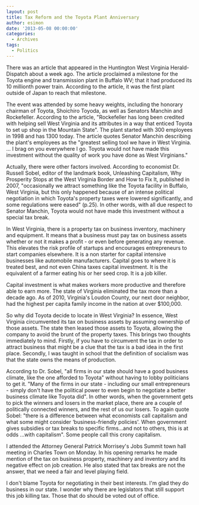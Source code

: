 ```yaml
---
layout: post
title: Tax Reform and the Toyota Plant Anniversary
author: esimon
date: '2013-05-08 00:00:00'
categories:
  - Archives
tags:
  - Politics
---
```

There was an article that appeared in the Huntington West Virginia Herald-Dispatch about a week ago. The article proclaimed a milestone for the Toyota engine and transmission plant in Buffalo WV; that it had produced its 10 millionth power train. According to the article, it was the first plant outside of Japan to reach that milestone. 

The event was attended by some heavy weights, including the honorary chairman of Toyota, Shoichiro Toyoda, as well as Senators Manchin and Rockefeller. According to the article, "Rockefeller has long been credited with helping sell West Virginia and its attributes in a way that enticed Toyota to set up shop in the Mountain State". The plant started with 300 employees in 1998 and has 1300 today. The article quotes Senator Manchin describing the plant's employees as the "greatest selling tool we have in West Virginia. ... I brag on you everywhere I go. Toyota would not have made this investment without the quality of work you have done as West Virginians."

Actually, there were other factors involved. According to economist Dr. Russell Sobel, editor of the landmark book, Unleashing Capitalism, Why Prosperity Stops at the West Virginia Border and How to Fix It, published in 2007, "occasionally we attract something like the Toyota facility in Buffalo, West Virginia, but this only happened because of an intense political negotiation in which Toyota's property taxes were lowered significantly, and some regulations were eased" (p.25). In other words, with all due respect to Senator Manchin, Toyota would not have made this investment without a special tax break. 

In West Virginia, there is a property tax on business inventory, machinery and equipment. It means that a business must pay tax on business assets whether or not it makes a profit - or even before generating any revenue. This elevates the risk profile of startups and encourages entrepreneurs to start companies elsewhere. It is a non starter for capital intensive businesses like automobile manufacturers. Capital goes to where it is treated best, and not even China taxes capital investment. It is the equivalent of a farmer eating his or her seed crop. It is a job killer. 

Capital investment is what makes workers more productive and therefore able to earn more. The state of Virginia eliminated the tax more than a decade ago. As of 2010, Virginia's Loudon County, our next door neighbor, had the highest per capita family income in the nation at over $100,000. 

So why did Toyota decide to locate in West Virginia? In essence, West Virginia circumvented its tax on business assets by assuming ownership of those assets. The state then leased those assets to Toyota, allowing the company to avoid the brunt of the property taxes. This brings two thoughts immediately to mind. Firstly, if you have to circumvent the tax in order to attract business that might be a clue that the tax is a bad idea in the first place. Secondly, I was taught in school that the definition of socialism was that the state owns the means of production. 

According to Dr. Sobel, "all firms in our state should have a good business climate, like the one afforded to Toyota" without having to lobby politicians to get it. "Many of the firms in our state - including our small entrepreneurs - simply don't have the political power to even begin to negotiate a better business climate like Toyota did". In other words, when the government gets to pick the winners and losers in the market place, there are a couple of politically connected winners, and the rest of us our losers. To again quote Sobel: "there is a difference between what economists call capitalism and what some might consider ‘business-friendly policies'. When government gives subsidies or tax breaks to specific firms...and not to others, this is at odds ...with capitalism". Some people call this crony capitalism. 

I attended the Attorney General Patrick Morrisey's Jobs Summit town hall meeting in Charles Town on Monday. In his opening remarks he made mention of the tax on business property, machinery and inventory and its negative effect on job creation. He also stated that tax breaks are not the answer, that we need a fair and level playing field. 

I don't blame Toyota for negotiating in their best interests. I'm glad they do business in our state. I wonder why there are legislators that still support this job killing tax. Those that do should be voted out of office. 

